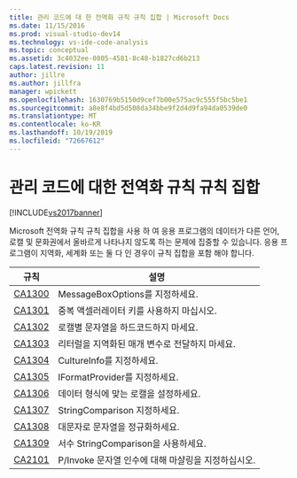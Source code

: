 ```yaml
---
title: 관리 코드에 대 한 전역화 규칙 규칙 집합 | Microsoft Docs
ms.date: 11/15/2016
ms.prod: visual-studio-dev14
ms.technology: vs-ide-code-analysis
ms.topic: conceptual
ms.assetid: 3c4032ee-0805-4581-8c48-b1827cd6b213
caps.latest.revision: 11
author: jillre
ms.author: jillfra
manager: wpickett
ms.openlocfilehash: 1630769b5150d9cef7b00e575ac9c555f5bc5be1
ms.sourcegitcommit: a8e8f4bd5d508da34bbe9f2d4d9fa94da0539de0
ms.translationtype: MT
ms.contentlocale: ko-KR
ms.lasthandoff: 10/19/2019
ms.locfileid: "72667612"
---
```

# <a name="globalization-rules-rule-set-for-managed-code"></a>관리 코드에 대한 전역화 규칙 규칙 집합
[!INCLUDE[vs2017banner](../includes/vs2017banner.md)]

Microsoft 전역화 규칙 규칙 집합을 사용 하 여 응용 프로그램의 데이터가 다른 언어, 로캘 및 문화권에서 올바르게 나타나지 않도록 하는 문제에 집중할 수 있습니다. 응용 프로그램이 지역화, 세계화 또는 둘 다 인 경우이 규칙 집합을 포함 해야 합니다.

|규칙|설명|
|----------|-----------------|
|[CA1300](../code-quality/ca1300-specify-messageboxoptions.md)|MessageBoxOptions를 지정하세요.|
|[CA1301](../code-quality/ca1301-avoid-duplicate-accelerators.md)|중복 액셀러레이터 키를 사용하지 마십시오.|
|[CA1302](../code-quality/ca1302-do-not-hardcode-locale-specific-strings.md)|로캘별 문자열을 하드코드하지 마세요.|
|[CA1303](../code-quality/ca1303-do-not-pass-literals-as-localized-parameters.md)|리터럴을 지역화된 매개 변수로 전달하지 마세요.|
|[CA1304](../code-quality/ca1304-specify-cultureinfo.md)|CultureInfo를 지정하세요.|
|[CA1305](../code-quality/ca1305-specify-iformatprovider.md)|IFormatProvider를 지정하세요.|
|[CA1306](../code-quality/ca1306-set-locale-for-data-types.md)|데이터 형식에 맞는 로캘을 설정하세요.|
|[CA1307](../code-quality/ca1307-specify-stringcomparison.md)|StringComparison 지정하세요.|
|[CA1308](../code-quality/ca1308-normalize-strings-to-uppercase.md)|대문자로 문자열을 정규화하세요.|
|[CA1309](../code-quality/ca1309-use-ordinal-stringcomparison.md)|서수 StringComparison을 사용하세요.|
|[CA2101](../code-quality/ca2101-specify-marshaling-for-p-invoke-string-arguments.md)|P/Invoke 문자열 인수에 대해 마샬링을 지정하십시오.|
